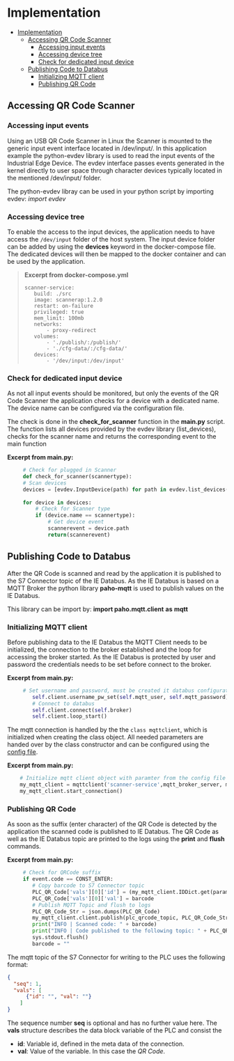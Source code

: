 # Implementation

- [Implementation](#implementation)
  - [Accessing QR Code Scanner](#accessing-qr-code-scanner)
    - [Accessing input events](#accessing-input-events)
    - [Accessing device tree](#accessing-device-tree)
    - [Check for dedicated input device](#check-for-dedicated-input-device)
  - [Publishing Code to Databus](#publishing-code-to-databus)
    - [Initializing MQTT client](#initializing-mqtt-client)
    - [Publishing QR Code](#publishing-qr-code)

## Accessing QR Code Scanner

### Accessing input events

Using an USB QR Code Scanner in Linux the Scanner is mounted to the generic input event interface located in /dev/input/. In this application example the python-evdev library is used to read the input events of the Industrial Edge Device. The evdev interface passes events generated in the kernel directly to user space through character devices typically located in the mentioned /dev/input/ folder.

The python-evdev libray can be used in your python script by importing evdev: *import evdev*

### Accessing device tree

To enable the access to the input devices, the application needs to have access the `/dev/input` folder of the host system. The input device folder can be added by using the **devices** keyword in the docker-compose file. The dedicated devices will then be mapped to the docker container and can be used by the application.

>**Excerpt from docker-compose.yml**
>
>     scanner-service:
>        build: ./src
>        image: scannerap:1.2.0
>        restart: on-failure
>        privileged: true
>        mem_limit: 100mb
>        networks:
>            - proxy-redirect
>        volumes:
>            - './publish/:/publish/'
>            - './cfg-data/:/cfg-data/'
>        devices:
>            - '/dev/input:/dev/input'

### Check for dedicated input device

As not all input events should be monitored, but only the events of the QR Code Scanner the application checks for a device with a dedicated name. The device name can be configured via the configuration file.

The check is done in the **check_for_scanner** function in the **main.py** script. The function lists all devices provided by the evdev library (list_devices), checks for the scanner name and returns the corresponding event to the main function

**Excerpt from main.py:**

```python
     # Check for plugged in Scanner
     def check_for_scanner(scannertype):
     # Scan devices
     devices = [evdev.InputDevice(path) for path in evdev.list_devices()]
    
     for device in devices:
         # Check for Scanner type 
         if (device.name == scannertype):
             # Get device event
             scannerevent = device.path
             return(scannerevent)
```

## Publishing Code to Databus

After the QR Code is scanned and read by the application it is published to the S7 Connector topic of the IE Databus. As the IE Databus is based on a MQTT Broker the python library **paho-mqtt** is used to publish values on the IE Databus.

This library can be import by: **import paho.mqtt.client** **as** **mqtt**

### Initializing MQTT client

Before publishing data to the IE Databus the MQTT Client needs to be initialized, the connection to the broker established and the loop for accessing the broker started. As the IE Databus is protected by user and password the credentials needs to be set before connect to the broker.

**Excerpt from main.py:**

```python
     # Set username and password, must be created it databus configurator
        self.client.username_pw_set(self.mqtt_user, self.mqtt_password)
        # Connect to databus
        self.client.connect(self.broker)
        self.client.loop_start()
```

The mqtt connection is handled by the  the `class mqttclient`, which is initialized when creating the class object. All needed parameters are handed over by the class constructor and can be configured using the [config file](../cfg-data/param.json).

**Excerpt from main.py:**

```python
    # Initialize mqtt client object with paramter from the config file and starts the connection to the broker 
    my_mqtt_client = mqttclient('scanner-service',mqtt_broker_server, mqtt_user, mqtt_password, meta_data_topic, connection_name)
    my_mqtt_client.start_connection()
```

### Publishing QR Code

As soon as the suffix (enter character) of the QR Code is detected by the application the scanned code is published to IE Databus. The QR Code as well as the IE Databus topic are printed to the logs using the **print** and **flush** commands.

**Excerpt from main.py:**

```python
     # Check for QRCode suffix
     if event.code == CONST_ENTER:
        # Copy barcode to S7 Connector topic
        PLC_QR_Code['vals'][0]['id'] = (my_mqtt_client.IDDict.get(params['Variable']))
        PLC_QR_Code['vals'][0]['val'] = barcode
        # Publish MQTT Topic and flush to logs
        PLC_QR_Code_Str = json.dumps(PLC_QR_Code)
        my_mqtt_client.client.publish(plc_qrcode_topic, PLC_QR_Code_Str)
        print("INFO | Scanned code: " + barcode)
        print("INFO | Code published to the following topic: " + PLC_QR_Code_Str)
        sys.stdout.flush()
        barcode = ""
```

The mqtt topic of the S7 Connector for writing to the PLC uses the following format:

```json 
{
  "seq": 1, 
  "vals": [
      {"id": "", "val": ""}
    ]
} 
```

The sequence number **seq** is optional and has no further value here.
The **vals** structure describes the data block variable of the PLC and consist the

- **id**: Variable id, defined in the meta data of the connection.
- **val**: Value of the variable. In this case the *QR Code*.
